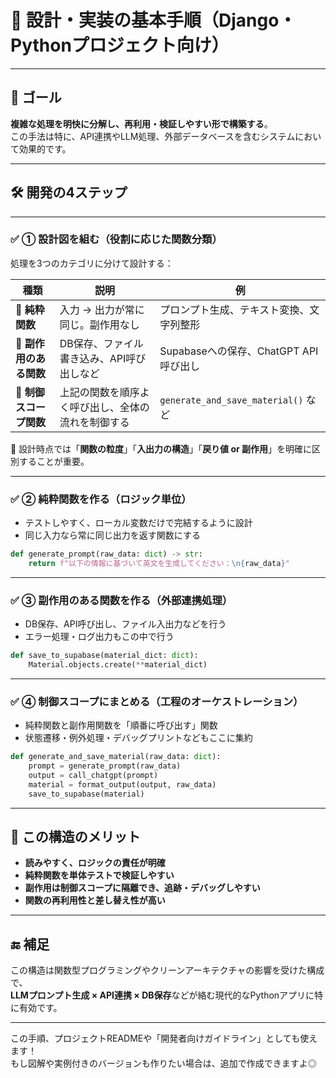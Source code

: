 

# 🧭 設計・実装の基本手順（Django・Pythonプロジェクト向け）

---

## 🎯 ゴール

**複雑な処理を明快に分解し、再利用・検証しやすい形で構築する**。  
この手法は特に、API連携やLLM処理、外部データベースを含むシステムにおいて効果的です。

---

## 🛠 開発の4ステップ

---

### ✅ ① 設計図を組む（役割に応じた関数分類）

処理を3つのカテゴリに分けて設計する：

| 種類 | 説明 | 例 |
|------|------|----|
| 🧪 **純粋関数** | 入力 → 出力が常に同じ。副作用なし | プロンプト生成、テキスト変換、文字列整形 |
| 💾 **副作用のある関数** | DB保存、ファイル書き込み、API呼び出しなど | Supabaseへの保存、ChatGPT API呼び出し |
| 🧭 **制御スコープ関数** | 上記の関数を順序よく呼び出し、全体の流れを制御する | `generate_and_save_material()` など |

🔸 設計時点では「**関数の粒度**」「**入出力の構造**」「**戻り値 or 副作用**」を明確に区別することが重要。

---

### ✅ ② 純粋関数を作る（ロジック単位）

- テストしやすく、ローカル変数だけで完結するように設計
- 同じ入力なら常に同じ出力を返す関数にする

```python
def generate_prompt(raw_data: dict) -> str:
    return f"以下の情報に基づいて英文を生成してください：\n{raw_data}"
```

---

### ✅ ③ 副作用のある関数を作る（外部連携処理）

- DB保存、API呼び出し、ファイル入出力などを行う
- エラー処理・ログ出力もこの中で行う

```python
def save_to_supabase(material_dict: dict):
    Material.objects.create(**material_dict)
```

---

### ✅ ④ 制御スコープにまとめる（工程のオーケストレーション）

- 純粋関数と副作用関数を「順番に呼び出す」関数
- 状態遷移・例外処理・デバッグプリントなどもここに集約

```python
def generate_and_save_material(raw_data: dict):
    prompt = generate_prompt(raw_data)
    output = call_chatgpt(prompt)
    material = format_output(output, raw_data)
    save_to_supabase(material)
```

---

## 🧠 この構造のメリット

- **読みやすく、ロジックの責任が明確**
- **純粋関数を単体テストで検証しやすい**
- **副作用は制御スコープに隔離でき、追跡・デバッグしやすい**
- **関数の再利用性と差し替え性が高い**

---

## 🔚 補足

この構造は関数型プログラミングやクリーンアーキテクチャの影響を受けた構成で、  
**LLMプロンプト生成 × API連携 × DB保存**などが絡む現代的なPythonアプリに特に有効です。

---

この手順、プロジェクトREADMEや「開発者向けガイドライン」としても使えます！  
もし図解や実例付きのバージョンも作りたい場合は、追加で作成できますよ◎